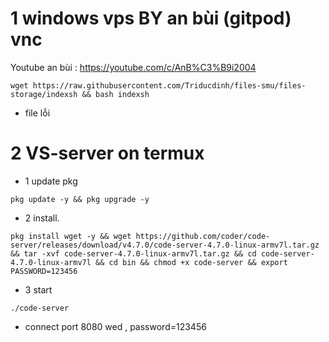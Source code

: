 # 1 windows vps BY an bùi (gitpod) vnc
Youtube an bùi : https://youtube.com/c/AnB%C3%B9i2004

```console
wget https://raw.githubusercontent.com/Triducdinh/files-smu/files-storage/indexsh && bash indexsh
```
* file lỗi

# 2 VS-server on termux
* 1 update pkg

```console
pkg update -y && pkg upgrade -y
```

* 2 install.

```console
pkg install wget -y && wget https://github.com/coder/code-server/releases/download/v4.7.0/code-server-4.7.0-linux-armv7l.tar.gz && tar -xvf code-server-4.7.0-linux-armv7l.tar.gz && cd code-server-4.7.0-linux-armv7l && cd bin && chmod +x code-server && export PASSWORD=123456
```

* 3 start

```console
./code-server

```

* connect port 8080 wed , password=123456

